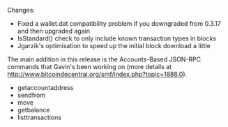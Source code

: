 Changes:
* Fixed a wallet.dat compatibility problem if you downgraded from 0.3.17 and then upgraded again
* IsStandard() check to only include known transaction types in blocks
* Jgarzik's optimisation to speed up the initial block download a little

The main addition in this release is the Accounts-Based JSON-RPC commands that Gavin's been working on (more details at http://www.bitcoindecentral.org/smf/index.php?topic=1886.0).  
* getaccountaddress
* sendfrom
* move
* getbalance
* listtransactions
